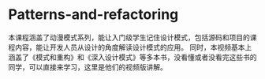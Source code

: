 # Patterns-and-refactoring
本课程涵盖了动漫模式系列，能让入门级学生记住设计模式，包括源码和项目的课程内容，能让开发人员从设计的角度解读设计模式的应用。 同时，本视频基本上涵盖了《模式和重构》和《深入设计模式》等多本书，没看懂或者没看完这些书的同学，可以直接来学习，这里是他们的视频版讲解。

